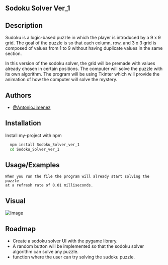 ## Sodoku Solver Ver_1

## Description
Sudoku is a logic-based puzzle in which the player is introduced by a 9 x 9 grid. 
The goal of the puzzle is so that each column, row, and 3 x 3 grid is composed of values
from 1 to 9 without having duplicate values in the same section. 

In this version of the sodoku solver, the grid will be premade with values already chosen in 
certain positions. The computer will solve the puzzle with its own algorithm. The program 
will be using Tkinter which will provide the animation of how the computer will solve the mystery. 

## Authors

- [@AntonioJimenez](https://www.github.com/Antoniojim45)

  
## Installation

Install my-project with npm

```bash
  npm install Sodoku_Solver_ver_1
  cd Sodoku_Solver_ver_1
```
    
## Usage/Examples
```
When you run the file the program will already start solving the puzzle 
at a refresh rate of 0.01 milliseconds. 
```
## Visual 

![Image](https://user-images.githubusercontent.com/71742963/187115137-97372dee-7d56-43c3-b855-3af135b5825d.png)


## Roadmap
- Create a sodoku solver UI with the pygame library.
- A random button will be implemented so that the sodoku solver algorithm can solve any puzzle. 
- function where the user can try solving the sudoku puzzle.
